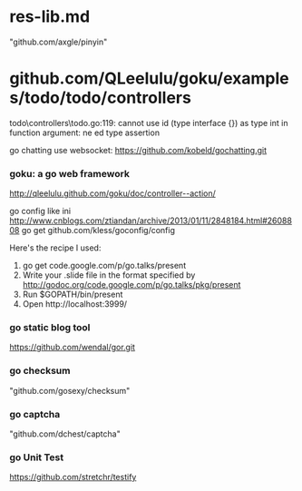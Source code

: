 res-lib.md
========
"github.com/axgle/pinyin"


# github.com/QLeelulu/goku/examples/todo/todo/controllers
todo\controllers\todo.go:119: cannot use id (type interface {}) as type int in function argument: ne
ed type assertion

go chatting use websocket:
https://github.com/kobeld/gochatting.git


### goku: a go web framework
http://qleelulu.github.com/goku/doc/controller--action/

go config like ini
http://www.cnblogs.com/ztiandan/archive/2013/01/11/2848184.html#2608808
go get github.com/kless/goconfig/config



Here's the recipe I used:
1. go get code.google.com/p/go.talks/present
2. Write your .slide file in the format specified by http://godoc.org/code.google.com/p/go.talks/pkg/present
3. Run $GOPATH/bin/present
4. Open http://localhost:3999/


### go static blog tool
https://github.com/wendal/gor.git

### go checksum
"github.com/gosexy/checksum"

### go captcha
"github.com/dchest/captcha"

### go Unit Test
https://github.com/stretchr/testify





